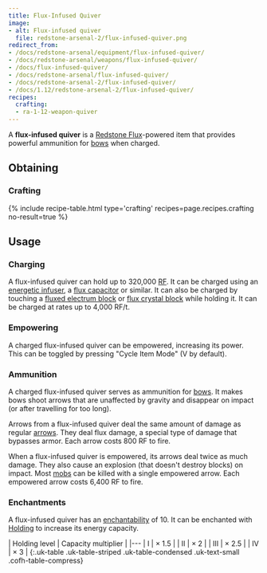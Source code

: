 ```yaml
---
title: Flux-Infused Quiver
image:
- alt: Flux-infused quiver
  file: redstone-arsenal-2/flux-infused-quiver.png
redirect_from:
- /docs/redstone-arsenal/equipment/flux-infused-quiver/
- /docs/redstone-arsenal/weapons/flux-infused-quiver/
- /docs/flux-infused-quiver/
- /docs/redstone-arsenal/flux-infused-quiver/
- /docs/redstone-arsenal-2/flux-infused-quiver/
- /docs/1.12/redstone-arsenal-2/flux-infused-quiver/
recipes:
  crafting:
  - ra-1-12-weapon-quiver
---
```


A **flux-infused quiver** is a [Redstone Flux](/docs/redstone-flux/)-powered
item that provides powerful ammunition for
[bows](https://minecraft.gamepedia.com/Bow) when charged.


Obtaining
---------

### Crafting
{% include recipe-table.html type='crafting' recipes=page.recipes.crafting no-result=true %}


Usage
-----

### Charging
A flux-infused quiver can hold up to 320,000 [RF](/docs/redstone-flux/). It can
be charged using an [energetic infuser](../../thermal-expansion/energetic-infuser/), a [flux
capacitor](../../thermal-expansion/flux-capacitor/) or similar. It can also be charged by touching
a [fluxed electrum block](../fluxed-electrum-block/) or [flux crystal
block](../flux-crystal-block) while holding it. It can be charged at rates up
to 4,000 RF/t.

### Empowering
A charged flux-infused quiver can be empowered, increasing its power. This can
be toggled by pressing "Cycle Item Mode" (V by default).

### Ammunition
A charged flux-infused quiver serves as ammunition for
[bows](https://minecraft.gamepedia.com/Bows). It makes bows shoot arrows that
are unaffected by gravity and disappear on impact (or after travelling for too
long).

Arrows from a flux-infused quiver deal the same amount of damage as regular
[arrows](https://minecraft.gamepedia.com/Arrows). They deal flux damage, a
special type of damage that bypasses armor. Each arrow costs 800 RF to fire.

When a flux-infused quiver is empowered, its arrows deal twice as much damage.
They also cause an explosion (that doesn't destroy blocks) on impact. Most
[mobs](https://minecraft.gamepedia.com/Mob) can be killed with a single
empowered arrow. Each empowered arrow costs 6,400 RF to fire.

### Enchantments
A flux-infused quiver has an
[enchantability](https://minecraft.gamepedia.com/Enchantability) of 10. It can
be enchanted with [Holding](../../cofh-core/holding/) to increase its energy capacity.

| Holding level | Capacity multiplier |
|---
| I | × 1.5 |
| II | × 2 |
| III | × 2.5 |
| IV | × 3 |
{:.uk-table .uk-table-striped .uk-table-condensed .uk-text-small .cofh-table-compress}
